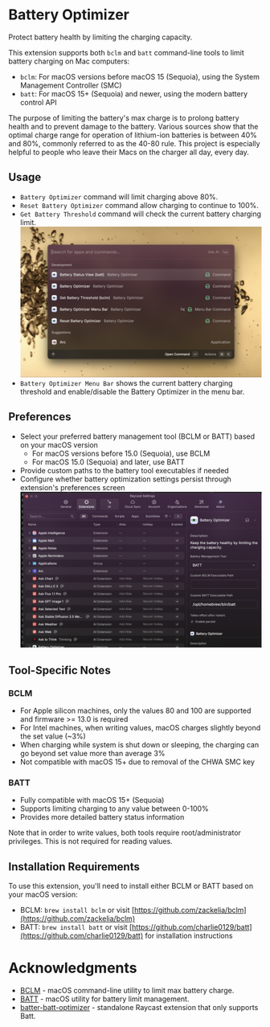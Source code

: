 # Battery Optimizer

Protect battery health by limiting the charging capacity.

This extension supports both `bclm` and `batt` command-line tools to limit battery charging on Mac computers:

- `bclm`: For macOS versions before macOS 15 (Sequoia), using the System Management Controller (SMC)
- `batt`: For macOS 15+ (Sequoia) and newer, using the modern battery control API

The purpose of limiting the battery's max charge is to prolong battery health and to prevent damage to the battery. Various sources show that the optimal charge range for operation of lithium-ion batteries is between 40% and 80%, commonly referred to as the 40-80 rule. This project is especially helpful to people who leave their Macs on the charger all day, every day.

## Usage
 - `Battery Optimizer` command will limit charging above 80%.
 - `Reset Battery Optimizer` command allow charging to continue to 100%.
 - `Get Battery Threshold` command will check the current battery charging limit.
   ![battery-optimizer-1.png](media/battery-optimizer-1.png)
 - `Battery Optimizer Menu Bar` shows the current battery charging threshold and enable/disable the Battery Optimizer in the menu bar.

## Preferences
 - Select your preferred battery management tool (BCLM or BATT) based on your macOS version
   - For macOS versions before 15.0 (Sequoia), use BCLM
   - For macOS 15.0 (Sequoia) and later, use BATT
 - Provide custom paths to the battery tool executables if needed
 - Configure whether battery optimization settings persist through extension's preferences screen
![battery-optimizer-3.png](media/battery-optimizer-3.png)

## Tool-Specific Notes

### BCLM
- For Apple silicon machines, only the values 80 and 100 are supported and firmware >= 13.0 is required
- For Intel machines, when writing values, macOS charges slightly beyond the set value (~3%)
- When charging while system is shut down or sleeping, the charging can go beyond set value more than average 3%
- Not compatible with macOS 15+ due to removal of the CHWA SMC key

### BATT
- Fully compatible with macOS 15+ (Sequoia)
- Supports limiting charging to any value between 0-100%
- Provides more detailed battery status information

Note that in order to write values, both tools require root/administrator privileges. This is not required for reading values.

## Installation Requirements

To use this extension, you'll need to install either BCLM or BATT based on your macOS version:

- BCLM: `brew install bclm` or visit [https://github.com/zackelia/bclm](https://github.com/zackelia/bclm)
- BATT: `brew install batt` or visit [https://github.com/charlie0129/batt](https://github.com/charlie0129/batt) for installation instructions

# Acknowledgments
- [BCLM](https://github.com/zackelia/bclm) - macOS command-line utility to limit max battery charge.
- [BATT](https://github.com/charlie0129/batt) - macOS utility for battery limit management.
- [batter-batt-optimizer](https://github.com/VatsalSy/battery-batt-control) - standalone Raycast extension that only supports Batt.
